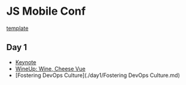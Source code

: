 # JS Mobile Conf

[template](./template.md)

## Day 1

- [Keynote](./day1/keynote.md)
- [WineUp: Wine, Cheese Vue](./day1/wineup.md)
- [Fostering DevOps Culture](./day1/Fostering DevOps Culture.md)
